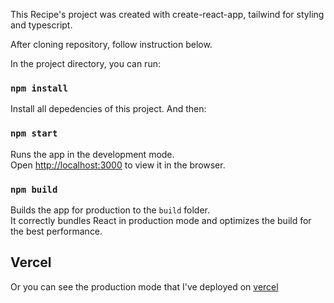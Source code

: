 This Recipe's project was created with create-react-app, tailwind for styling and typescript.

After cloning repository, follow instruction below.

In the project directory, you can run:

### `npm install`

Install all depedencies of this project. And then:

### `npm start`

Runs the app in the development mode.<br />
Open [http://localhost:3000](http://localhost:3000) to view it in the browser.

### `npm build`

Builds the app for production to the `build` folder.<br />
It correctly bundles React in production mode and optimizes the build for the best performance.

## Vercel

Or you can see the production mode that I've deployed on [vercel](https://ilham-recipe.vercel.app/)
